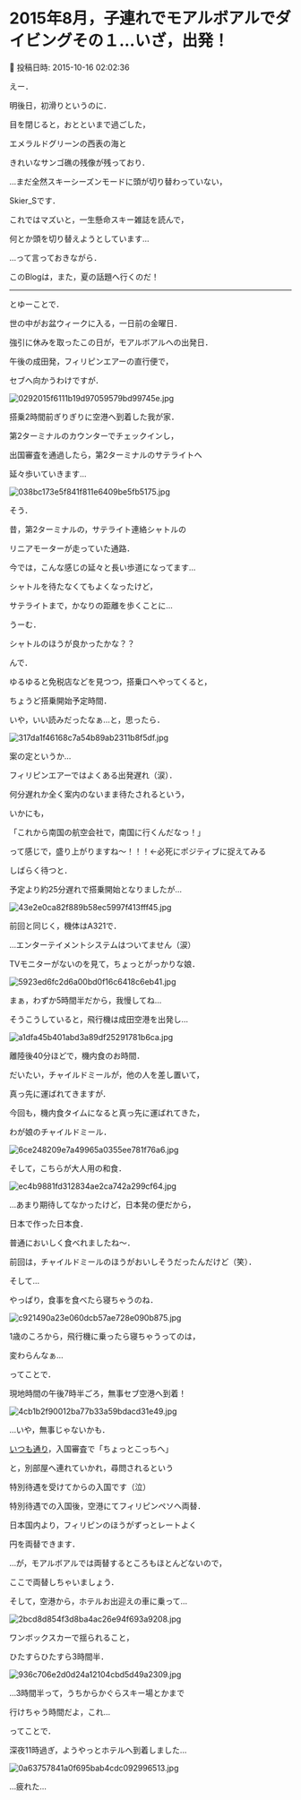 # 2015年8月，子連れでモアルボアルでダイビングその１…いざ，出発！

📅 投稿日時: 2015-10-16 02:02:36

えー．


明後日，初滑りというのに．


目を閉じると，おとといまで過ごした，


エメラルドグリーンの西表の海と


きれいなサンゴ礁の残像が残っており．


…まだ全然スキーシーズンモードに頭が切り替わっていない，


Skier_Sです．





これではマズいと，一生懸命スキー雑誌を読んで，


何とか頭を切り替えようとしています…





…って言っておきながら．


このBlogは，また，夏の話題へ行くのだ！





---


とゆーことで．


世の中がお盆ウィークに入る，一日前の金曜日．


強引に休みを取ったこの日が，モアルボアルへの出発日．





午後の成田発，フィリピンエアーの直行便で，


セブへ向かうわけですが．




![0292015f6111b19d97059579bd99745e.jpg](images/0292015f6111b19d97059579bd99745e.jpg)




搭乗2時間前ぎりぎりに空港へ到着した我が家．





第2ターミナルのカウンターでチェックインし，


出国審査を通過したら，第2ターミナルのサテライトへ


延々歩いていきます…




![038bc173e5f841f811e6409be5fb5175.jpg](images/038bc173e5f841f811e6409be5fb5175.jpg)




そう．


昔，第2ターミナルの，サテライト連絡シャトルの


リニアモーターが走っていた通路．


今では，こんな感じの延々と長い歩道になってます…


シャトルを待たなくてもよくなったけど，


サテライトまで，かなりの距離を歩くことに…


うーむ．


シャトルのほうが良かったかな？？





んで．


ゆるゆると免税店などを見つつ，搭乗口へやってくると，


ちょうど搭乗開始予定時間．


いや，いい読みだったなぁ…と，思ったら．




![317da1f46168c7a54b89ab2311b8f5df.jpg](images/317da1f46168c7a54b89ab2311b8f5df.jpg)




案の定というか…


フィリピンエアーではよくある出発遅れ（涙）．


何分遅れか全く案内のないまま待たされるという，


いかにも，


「これから南国の航空会社で，南国に行くんだなっ！」


って感じで，盛り上がりますね～！！！←必死にポジティブに捉えてみる





しばらく待つと．


予定より約25分遅れで搭乗開始となりましたが…




![43e2e0ca82f889b58ec5997f413fff45.jpg](images/43e2e0ca82f889b58ec5997f413fff45.jpg)




前回と同じく，機体はA321で．


…エンターテイメントシステムはついてません（涙）


TVモニターがないのを見て，ちょっとがっかりな娘．




![5923ed6fc2d6a00bd0f16c6418c6eb41.jpg](images/5923ed6fc2d6a00bd0f16c6418c6eb41.jpg)




まぁ，わずか5時間半だから，我慢してね…





そうこうしていると，飛行機は成田空港を出発し…




![a1dfa45b401abd3a89df25291781b6ca.jpg](images/a1dfa45b401abd3a89df25291781b6ca.jpg)




離陸後40分ほどで，機内食のお時間．





だいたい，チャイルドミールが，他の人を差し置いて，


真っ先に運ばれてきますが．


今回も，機内食タイムになると真っ先に運ばれてきた，


わが娘のチャイルドミール．




![6ce248209e7a49965a0355ee781f76a6.jpg](images/6ce248209e7a49965a0355ee781f76a6.jpg)







そして，こちらが大人用の和食．




![ec4b9881fd312834ae2ca742a299cf64.jpg](images/ec4b9881fd312834ae2ca742a299cf64.jpg)




…あまり期待してなかったけど，日本発の便だから，


日本で作った日本食．


普通においしく食べれましたね～．


前回は，チャイルドミールのほうがおいしそうだったんだけど（笑）．





そして…


やっぱり，食事を食べたら寝ちゃうのね．




![c921490a23e060dcb57ae728e090b875.jpg](images/c921490a23e060dcb57ae728e090b875.jpg)




1歳のころから，飛行機に乗ったら寝ちゃうってのは，


変わらんなぁ…





ってことで．


現地時間の午後7時半ごろ，無事セブ空港へ到着！




![4cb1b2f90012ba77b33a59bdacd31e49.jpg](images/4cb1b2f90012ba77b33a59bdacd31e49.jpg)




…いや，無事じゃないかも．


[いつも通り](e3f297dded27f560b2aa0917a23a321a0.md)，入国審査で「ちょっとこっちへ」


と，別部屋へ連れていかれ，尋問されるという


特別待遇を受けてからの入国です（泣）





特別待遇での入国後，空港にてフィリピンペソへ両替．


日本国内より，フィリピンのほうがずっとレートよく


円を両替できます．


…が，モアルボアルでは両替するところもほとんどないので，


ここで両替しちゃいましょう．





そして，空港から，ホテルお出迎えの車に乗って…




![2bcd8d854f3d8ba4ac26e94f693a9208.jpg](images/2bcd8d854f3d8ba4ac26e94f693a9208.jpg)




ワンボックスカーで揺られること，


ひたすらひたすら3時間半．




![936c706e2d0d24a12104cbd5d49a2309.jpg](images/936c706e2d0d24a12104cbd5d49a2309.jpg)




…3時間半って，うちからかぐらスキー場とかまで


行けちゃう時間だよ，これ…





ってことで．


深夜11時過ぎ，ようやっとホテルへ到着しました…




![0a63757841a0f695bab4cdc092996513.jpg](images/0a63757841a0f695bab4cdc092996513.jpg)




…疲れた…
